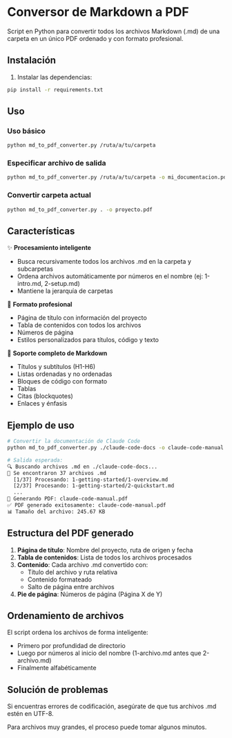 # Conversor de Markdown a PDF

Script en Python para convertir todos los archivos Markdown (.md) de una carpeta en un único PDF ordenado y con formato profesional.

## Instalación

1. Instalar las dependencias:
```bash
pip install -r requirements.txt
```

## Uso

### Uso básico
```bash
python md_to_pdf_converter.py /ruta/a/tu/carpeta
```

### Especificar archivo de salida
```bash
python md_to_pdf_converter.py /ruta/a/tu/carpeta -o mi_documentacion.pdf
```

### Convertir carpeta actual
```bash
python md_to_pdf_converter.py . -o proyecto.pdf
```

## Características

✨ **Procesamiento inteligente**
- Busca recursivamente todos los archivos .md en la carpeta y subcarpetas
- Ordena archivos automáticamente por números en el nombre (ej: 1-intro.md, 2-setup.md)
- Mantiene la jerarquía de carpetas

📄 **Formato profesional**
- Página de título con información del proyecto
- Tabla de contenidos con todos los archivos
- Números de página
- Estilos personalizados para títulos, código y texto

🎨 **Soporte completo de Markdown**
- Títulos y subtítulos (H1-H6)
- Listas ordenadas y no ordenadas
- Bloques de código con formato
- Tablas
- Citas (blockquotes)
- Enlaces y énfasis

## Ejemplo de uso

```bash
# Convertir la documentación de Claude Code
python md_to_pdf_converter.py ./claude-code-docs -o claude-code-manual.pdf

# Salida esperada:
🔍 Buscando archivos .md en ./claude-code-docs...
📄 Se encontraron 37 archivos .md
  [1/37] Procesando: 1-getting-started/1-overview.md
  [2/37] Procesando: 1-getting-started/2-quickstart.md
  ...
📝 Generando PDF: claude-code-manual.pdf
✅ PDF generado exitosamente: claude-code-manual.pdf
📊 Tamaño del archivo: 245.67 KB
```

## Estructura del PDF generado

1. **Página de título**: Nombre del proyecto, ruta de origen y fecha
2. **Tabla de contenidos**: Lista de todos los archivos procesados
3. **Contenido**: Cada archivo .md convertido con:
   - Título del archivo y ruta relativa
   - Contenido formateado
   - Salto de página entre archivos
4. **Pie de página**: Números de página (Página X de Y)

## Ordenamiento de archivos

El script ordena los archivos de forma inteligente:
- Primero por profundidad de directorio
- Luego por números al inicio del nombre (1-archivo.md antes que 2-archivo.md)
- Finalmente alfabéticamente

## Solución de problemas

Si encuentras errores de codificación, asegúrate de que tus archivos .md estén en UTF-8.

Para archivos muy grandes, el proceso puede tomar algunos minutos.